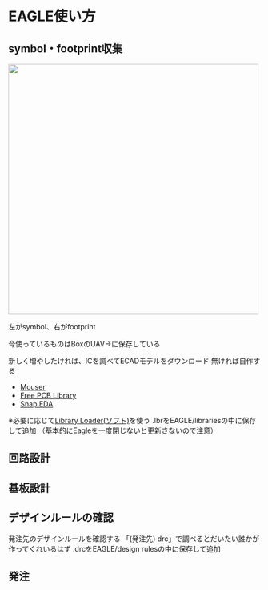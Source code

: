 # EAGLE使い方

## symbol・footprint収集
<img src="/img/footprint.png" width=500>

左がsymbol、右がfootprint

今使っているものはBoxのUAV->に保存している

新しく増やしたければ、ICを調べてECADモデルをダウンロード
無ければ自作する
- [Mouser](https://www.mouser.jp/)
- [Free PCB Library](https://componentsearchengine.com/?gclid=Cj0KCQiA7bucBhCeARIsAIOwr-_cIxiWsXcVXk4lPbtY2RzGw4Db0WdnrfxMqymXanwLZwmNwUnXUIMaAqxsEALw_wcB)
- [Snap EDA](https://www.snapeda.com/parts/IR2302/Infineon%20Technologies/view-part/?ref=search&t=IR2302#download-modal)

※必要に応じて[Library Loader(ソフト)](https://www.samacsys.com/library-loader/)を使う
.lbrをEAGLE/librariesの中に保存して追加
（基本的にEagleを一度閉じないと更新さないので注意）

## 回路設計
## 基板設計
## デザインルールの確認
発注先のデザインルールを確認する
「(発注先) drc」で調べるとだいたい誰かが作ってくれいるはず
.drcをEAGLE/design rulesの中に保存して追加

## 発注